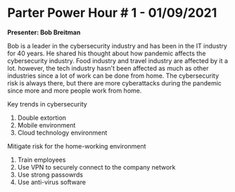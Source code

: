 # Parter Power Hour # 1 - 01/09/2021

**Presenter: Bob Breitman**

Bob is a leader in the cybersecurity industry and has been in the IT industry for 40 years. He shared his thought about how pandemic affects the cybersecurity industry. Food industry and travel industry are affected by it a lot. however, the tech industry hasn't been affected as much as other industries since a lot of work can be done from home. The cybersecurity risk is always there, but there are more cyberattacks during the pandemic since more and more people work from home.

Key trends in cybersecurity

1. Double extortion
2. Mobile environment
3. Cloud technology environment

Mitigate risk for the home-working environment

1. Train employees
2. Use VPN to securely connect to the company network
3. Use strong passowrds
4. Use anti-virus software
